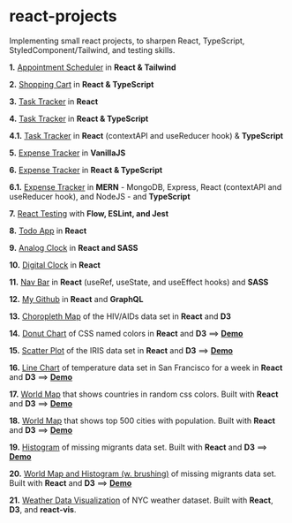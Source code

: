 # react-projects

Implementing small react projects, to sharpen React, TypeScript, StyledComponent/Tailwind, and testing skills.

**1.** [Appointment Scheduler](https://github.com/whoinlee/stretchDaily30_reactJS/tree/main/p01_appointment-scheduler) in **React & Tailwind**

**2.** [Shopping Cart](https://github.com/whoinlee/stretchDaily30_reactJS/tree/main/p02_shopping-cart) in **React & TypeScript**

**3.** [Task Tracker](https://github.com/whoinlee/stretchDaily30_reactJS/tree/main/p03_task-tracker-react) in **React**

**4.** [Task Tracker](https://github.com/whoinlee/stretchDaily30_reactJS/tree/main/p04_task-tracker-reactType) in **React & TypeScript**

**4.1.** [Task Tracker](https://github.com/whoinlee/taskTracker_ReactType) in **React** (contextAPI and useReducer hook) & **TypeScript**

**5.** [Expense Tracker](https://github.com/whoinlee/stretchDaily30_reactJS/tree/main/p05_expense-tracker-vanillaJS) in **VanillaJS**

**6.** [Expense Tracker](https://github.com/whoinlee/stretchDaily30_reactJS/tree/main/p06_expense-tracker-reactType) in **React & TypeScript**

**6.1.** [Expense Tracker](https://github.com/whoinlee/expenseTracker_MERN) in **MERN** - MongoDB, Express, React (contextAPI and useReducer hook), and NodeJS - and **TypeScript**

**7.** [React Testing](https://github.com/whoinlee/stretchDaily30_reactJS/tree/main/p07_reactTesting) with **Flow, ESLint, and Jest**

**8.** [Todo App](https://github.com/whoinlee/stretchDaily30_reactJS/tree/main/p08_todo) in **React**

**9.** [Analog Clock](https://github.com/whoinlee/stretchDaily30_reactJS/tree/main/p09_analog-clock) in **React and SASS**

**10.** [Digital Clock](https://github.com/whoinlee/stretchDaily30_reactJS/tree/main/p10_digital-clock) in **React**

**11.** [Nav Bar](https://github.com/whoinlee/stretchDaily30_reactJS/tree/main/p11_navbar) in **React** (useRef, useState, and useEffect hooks) and **SASS**

**12.** [My Github](https://github.com/whoinlee/myGitHub_ReactGraphQL) in **React** and **GraphQL**

**13.** [Choropleth Map](https://github.com/whoinlee/HIV_dataVizReactD3) of the HIV/AIDs data set in **React** and **D3**

**14.** [Donut Chart](https://github.com/whoinlee/dataViz_ReactD3/tree/donutchart) of CSS named colors in **React** and **D3** ==> [**Demo**](https://modest-easley-dbd404.netlify.app/)

**15.** [Scatter Plot](https://github.com/whoinlee/dataViz_ReactD3/tree/scatterplot-with-color) of the IRIS data set in **React** and **D3** ==> [**Demo**](https://fervent-colden-b2f935.netlify.app/)

**16.** [Line Chart](https://github.com/whoinlee/dataViz_ReactD3/tree/linechart) of temperature data set in San Francisco for a week in **React** and **D3** ==> [**Demo**](https://fervent-chandrasekhar-695ff0.netlify.app/)

**17.** [World Map](https://github.com/whoinlee/dataViz_ReactD3/tree/worldmap) that shows countries in random css colors. Built with **React** and **D3** ==> [**Demo**](https://hopeful-clarke-05c8c7.netlify.app/)

**18.** [World Map](https://github.com/whoinlee/dataViz_ReactD3/tree/worldmap-with-cities) that shows top 500 cities with population. Built with **React** and **D3** ==> [**Demo**](https://hopeful-curie-a04923.netlify.app/)

**19.** [Histogram](https://github.com/whoinlee/dataViz_ReactD3/tree/histogram) of missing migrants data set. Built with **React** and **D3** ==> [**Demo**](https://quirky-mcclintock-2e928b.netlify.app/)

**20.** [World Map and Histogram (w. brushing)](https://github.com/whoinlee/dataViz_ReactD3/tree/histo-worldmap-brushing) of missing migrants data set. Built with **React** and **D3** ==> [**Demo**](https://dreamy-agnesi-b2acb6.netlify.app/)

**21.** [Weather Data Visualization](https://github.com/whoinlee/weather_dataVizReactD3) of NYC weather dataset. Built with **React**, **D3**, and **react-vis**.

